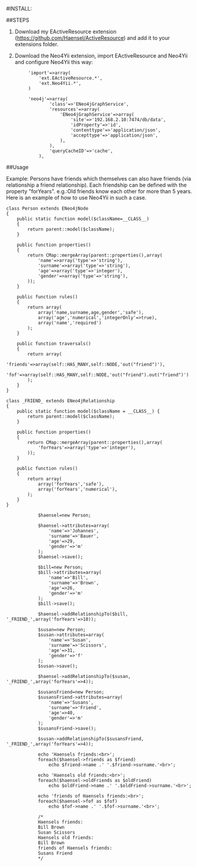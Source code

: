 #INSTALL:

##STEPS

1. Download my EActiveResource extension (https://github.com/Haensel/ActiveResource)
and add it to your extensions folder.

2. Download the Neo4Yii extension, import EActiveResource and Neo4Yii and configure Neo4Yii this way:
		
		  	'import'=>array(
		  		'ext.EActiveResource.*',
				'ext.Neo4Yii.*',
        	)

          	'neo4j'=>array(
                    'class'=>'ENeo4jGraphService',
                    'resources'=>array(
                        'ENeo4jGraphService'=>array(
                            'site'=>'192.168.2.10:7474/db/data',
                            'idProperty'=>'id',
                            'contenttype'=>'application/json',
                            'accepttype'=>'application/json',
                        ),
                    ),
                    'queryCacheID'=>'cache',
                ),

##Usage

Example:
Persons have friends which themselves can also have friends (via relationship a friend relationship).
Each friendship can be defined with the property "forYears". e.g.:Old friends know each other
for more than 5 years. Here is an example of how to use Neo4Yii in such a case.

~~~
class Person extends ENeo4jNode
{
    public static function model($className=__CLASS__)
    {
        return parent::model($className);
    }
    
    public function properties()
    {
        return CMap::mergeArray(parent::properties(),array(
            'name'=>array('type'=>'string'),
            'surname'=>array('type'=>'string'),
            'age'=>array('type'=>'integer'),
            'gender'=>array('type'=>'string'),
        ));
    }
    
    public function rules()
    {
        return array(
            array('name,surname,age,gender','safe'),
            array('age','numerical','integerOnly'=>true),
            array('name','required')
        );
    }
    
    public function traversals()
    {
        return array(
            'friends'=>array(self::HAS_MANY,self::NODE,'out("friend")'),
            'fof'=>array(self::HAS_MANY,self::NODE,'out("friend").out("friend")')
        );
    }
}
~~~

~~~
class _FRIEND_ extends ENeo4jRelationship
{
    public static function model($className = __CLASS__) {
        return parent::model($className);
    }
    
    public function properties()
    {
        return CMap::mergeArray(parent::properties(),array(
            'forYears'=>array('type'=>'integer'),
        ));
    }
    
    public function rules()
    {
        return array(
            array('forYears','safe'),
            array('forYears','numerical'),
        );
    }
}
~~~

~~~
			$haensel=new Person;
            
            $haensel->attributes=array(
                'name'=>'Johannes',
                'surname'=>'Bauer',
                'age'=>29,
                'gender'=>'m'
            );
            $haensel->save();
                        
            $bill=new Person;
            $bill->attributes=array(
                'name'=>'Bill',
                'surname'=>'Brown',
                'age'=>26,
                'gender'=>'m'
            );
            $bill->save();
            
            $haensel->addRelationshipTo($bill, '_FRIEND_',array('forYears'=>10));
            
            $susan=new Person;
            $susan->attributes=array(
                'name'=>'Susan',
                'surname'=>'Scissors',
                'age'=>31,
                'gender'=>'f'
            );
            $susan->save();
            
            $haensel->addRelationshipTo($susan, '_FRIEND_',array('forYears'=>4));
            
            $susansFriend=new Person;
            $susansFriend->attributes=array(
                'name'=>'Susans',
                'surname'=>'Friend',
                'age'=>40,
                'gender'=>'m'
            );
            $susansFriend->save();
            
            $susan->addRelationshipTo($susansFriend, '_FRIEND_',array('forYears'=>4));
            
            echo 'Haensels friends:<br>';
            foreach($haensel->friends as $friend)
                echo $friend->name .' '.$friend->surname.'<br>';
            
            echo 'Haensels old friends:<br>';
            foreach($haensel->oldFriends as $oldFriend)
                echo $oldFriend->name .' '.$oldFriend->surname.'<br>';
            
            echo 'friends of Haensels friends:<br>';
            foreach($haensel->fof as $fof)
                echo $fof->name .' '.$fof->surname.'<br>';
                
            /*
            Haensels friends:
			Bill Brown
			Susan Scissors
			Haensels old friends:
			Bill Brown
			friends of Haensels friends:
			Susans Friend
            */
~~~